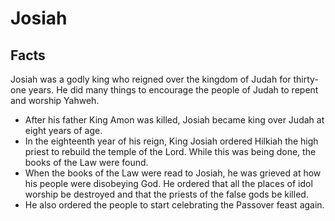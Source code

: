 # Josiah

## Facts

Josiah was a godly king who reigned over the kingdom of Judah for thirty-one years. He did many things to encourage the people of Judah to repent and worship Yahweh.

* After his father King Amon was killed, Josiah became king over Judah at eight years of age.
* In the eighteenth year of his reign, King Josiah ordered Hilkiah the high priest to rebuild the temple of the Lord. While this was being done, the books of the Law were found.
* When the books of the Law were read to Josiah, he was grieved at how his people were disobeying God. He ordered that all the places of idol worship be destroyed and that the priests of the false gods be killed.
* He also ordered the people to start celebrating the Passover feast again.